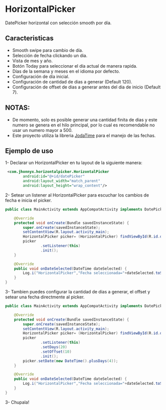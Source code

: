 # HorizontalPicker
DatePicker horizontal con selección smooth por día.

## Caracteristicas
* Smooth swipe para cambio de día.
* Selección de fecha clickando un dia.
* Vista de mes y año.
* Botón Today para seleccionar el día actual de manera rapida.
* Días de la semana y meses en el idioma por defecto.
* Configuración de día inicial.
* Configuración de cantidad de dias a generar (Default 120).
* Configuración de offset de dias a generar antes del dia de inicio (Default 7).

## NOTAS:
* De momento, solo es posible generar una cantidad finita de dias y este numero se genera en el hilo principal, por lo cual es recomendable no usar un numero mayor a 500.
* Este proyecto utiliza la libreria [JodaTime](https://github.com/JodaOrg/joda-time) para el manejo de las fechas.

## Ejemplo de uso
1- Declarar un HorizontalPicker en tu layout de la siguiente manera:

```xml
 <com.jhonnyx.horizontalpicker.HorizontalPicker
        android:id="@+id/datePicker"
        android:layout_width="match_parent"
        android:layout_height="wrap_content"/>
```

2- Setear un listener al HorizontalPicker para escuchar los cambios de fecha e inicia el picker.

```java
public class MainActivity extends AppCompatActivity implements DatePickerListener {

    @Override
    protected void onCreate(Bundle savedInstanceState) {
        super.onCreate(savedInstanceState);
        setContentView(R.layout.activity_main);
        HorizontalPicker picker= (HorizontalPicker) findViewById(R.id.datePicker);
        picker
                .setListener(this)
                .init();
    }

    @Override
    public void onDateSelected(DateTime dateSelected) {
        Log.i("HorizontalPicker","Fecha seleccionada="+dateSelected.toString());
    }
}
```

3- Tambien puedes configurar la cantidad de dias a generar, el offset y setear una fecha directmente al picker.

```java
public class MainActivity extends AppCompatActivity implements DatePickerListener {

    @Override
    protected void onCreate(Bundle savedInstanceState) {
        super.onCreate(savedInstanceState);
        setContentView(R.layout.activity_main);
        HorizontalPicker picker= (HorizontalPicker) findViewById(R.id.datePicker);
        picker
                .setListener(this)
                .setDays(20)
                .setOffset(10)
                .init();
        picker.setDate(new DateTime().plusDays(4));
    }

    @Override
    public void onDateSelected(DateTime dateSelected) {
        Log.i("HorizontalPicker","Fecha seleccionada="+dateSelected.toString());
    }
}
```

3- Chupala!
